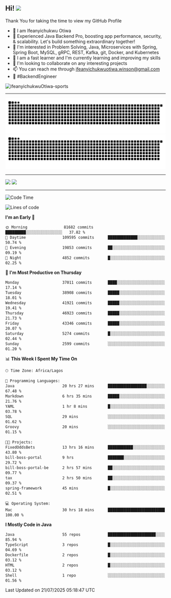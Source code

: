 <!-- BLOG-POST-LIST:START --><!-- BLOG-POST-LIST:END -->

## Hi! <img src="https://media.giphy.com/media/hvRJCLFzcasrR4ia7z/giphy.gif" width="4%"> 

Thank You for taking the time to view my GitHub Profile

- 👋 I am Ifeanyichukwu Otiwa
- 🚀 Experienced Java Backend Pro, boosting app performance, security, & scalability. Let's build something extraordinary together!
- 👀 I'm interested in Problem Solving, Java, Microservices with Spring, Spring Boot, MySQL, gRPC, REST, Kafka, git, Docker, and Kubernetes
- 🌱 I am a fast learner and I'm currently learning and improving my skills
- 💞️ I'm looking to collaborate on any interesting projects
- 📫 You can reach me through ifeanyichukwuotiwa.winson@gmail.com
- 🚀 #BackendEngineer

<p align="left" marginTop="10px"> <img src="https://komarev.com/ghpvc/?username=ifeanyichukwuOtiwa-sports&label=Profile%20views&color=0e75b6&style=for-the-badge" alt="ifeanyichukwuOtiwa-sports" /> </p>

***

<!--🐍📈SNAKEGRAPH / 🌐WEBSITE: https://github.com/Platane/snk -->
![github contribution grid snake animation](https://raw.githubusercontent.com/ifeanyichukwuOtiwa-sports/ifeanyichukwuOtiwa-sports/output/github-contribution-grid-snake-dark.svg#gh-dark-mode-only)![github contribution grid snake animation](https://raw.githubusercontent.com/ifeanyichukwuOtiwa-sports/ifeanyichukwuOtiwa-sports/output/github-contribution-grid-snake.svg#gh-light-mode-only)

***

<p float="left">
  <img float="left" src="https://github-readme-stats.vercel.app/api?username=ifeanyichukwuOtiwa-sports&count_private=true&include_all_commits=true&theme=react&show_icons=true" />
  <img float="right" src="https://github-readme-stats.vercel.app/api/top-langs/?username=ifeanyichukwuOtiwa-sports&layout=compact&show_icons=true&theme=react" /> 
</p>

***



<!--START_SECTION:waka-->
![Code Time](http://img.shields.io/badge/Code%20Time-3%2C983%20hrs%2012%20mins-blue)

![Lines of code](https://img.shields.io/badge/From%20Hello%20World%20I%27ve%20Written-59.1%20million%20lines%20of%20code-blue)

**I'm an Early 🐤** 

```text
🌞 Morning                81682 commits       █████████░░░░░░░░░░░░░░░░   37.82 % 
🌆 Daytime                109595 commits      █████████████░░░░░░░░░░░░   50.74 % 
🌃 Evening                19853 commits       ██░░░░░░░░░░░░░░░░░░░░░░░   09.19 % 
🌙 Night                  4852 commits        █░░░░░░░░░░░░░░░░░░░░░░░░   02.25 % 
```
📅 **I'm Most Productive on Thursday** 

```text
Monday                   37011 commits       ████░░░░░░░░░░░░░░░░░░░░░   17.14 % 
Tuesday                  38908 commits       █████░░░░░░░░░░░░░░░░░░░░   18.01 % 
Wednesday                41921 commits       █████░░░░░░░░░░░░░░░░░░░░   19.41 % 
Thursday                 46923 commits       █████░░░░░░░░░░░░░░░░░░░░   21.73 % 
Friday                   43346 commits       █████░░░░░░░░░░░░░░░░░░░░   20.07 % 
Saturday                 5274 commits        █░░░░░░░░░░░░░░░░░░░░░░░░   02.44 % 
Sunday                   2599 commits        ░░░░░░░░░░░░░░░░░░░░░░░░░   01.20 % 
```


📊 **This Week I Spent My Time On** 

```text
🕑︎ Time Zone: Africa/Lagos

💬 Programming Languages: 
Java                     20 hrs 27 mins      █████████████████░░░░░░░░   67.48 % 
Markdown                 6 hrs 35 mins       █████░░░░░░░░░░░░░░░░░░░░   21.76 % 
YAML                     1 hr 8 mins         █░░░░░░░░░░░░░░░░░░░░░░░░   03.78 % 
SQL                      29 mins             ░░░░░░░░░░░░░░░░░░░░░░░░░   01.62 % 
Groovy                   20 mins             ░░░░░░░░░░░░░░░░░░░░░░░░░   01.15 % 

🐱‍💻 Projects: 
FixedOddsBets            13 hrs 16 mins      ███████████░░░░░░░░░░░░░░   43.80 % 
bill-boss-portal         9 hrs               ███████░░░░░░░░░░░░░░░░░░   29.72 % 
bill-boss-portal-be      2 hrs 57 mins       ██░░░░░░░░░░░░░░░░░░░░░░░   09.77 % 
tax                      2 hrs 50 mins       ██░░░░░░░░░░░░░░░░░░░░░░░   09.37 % 
spring-framework         45 mins             █░░░░░░░░░░░░░░░░░░░░░░░░   02.51 % 

💻 Operating System: 
Mac                      30 hrs 18 mins      █████████████████████████   100.00 % 
```

**I Mostly Code in Java** 

```text
Java                     55 repos            █████████████████████░░░░   85.94 % 
TypeScript               3 repos             █░░░░░░░░░░░░░░░░░░░░░░░░   04.69 % 
Dockerfile               2 repos             █░░░░░░░░░░░░░░░░░░░░░░░░   03.12 % 
HTML                     2 repos             █░░░░░░░░░░░░░░░░░░░░░░░░   03.12 % 
Shell                    1 repo              ░░░░░░░░░░░░░░░░░░░░░░░░░   01.56 % 
```




 Last Updated on 21/07/2025 05:18:47 UTC
<!--END_SECTION:waka-->

<!--
<p align="center">
![trophy](https://github-profile-trophy.vercel.app/?username=ifeanyichukwuOtiwa-sports&theme=onedark) (https://github.com/ryo-ma/github-profile-trophy)
</p>
-->

<!---
ifeanyi-otiwa/ifeanyi-otiwa is a ✨ special ✨ repository because its `README.md` (this file) appears on your GitHub profile.
You can click the Preview link to take a look at your changes.
--->
